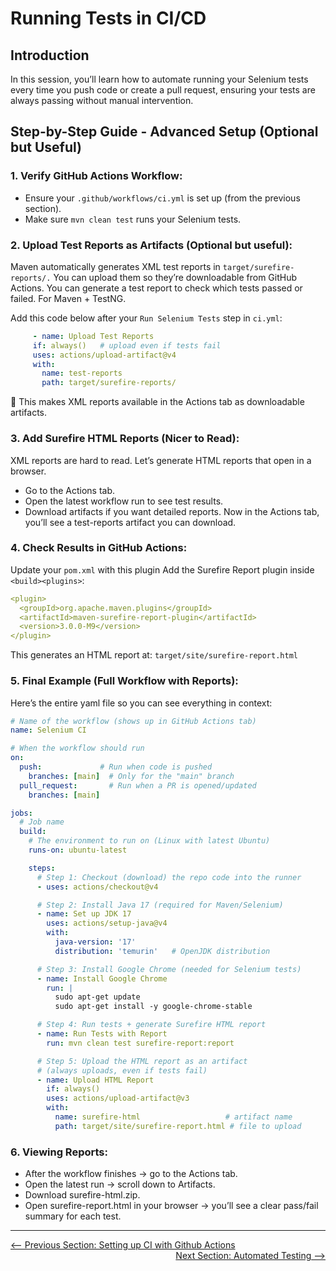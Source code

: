 # Running Tests in CI/CD

## Introduction

In this session, you’ll learn how to automate running your Selenium tests every time you push code or create a pull request, ensuring your tests are always passing without manual intervention.

## Step-by-Step Guide - Advanced Setup (Optional but Useful)

### 1. Verify GitHub Actions Workflow:
- Ensure your `.github/workflows/ci.yml` is set up (from the previous section).
- Make sure `mvn clean test` runs your Selenium tests.

### 2. Upload Test Reports as Artifacts (Optional but useful):
Maven automatically generates XML test reports in `target/surefire-reports/.` You can upload them so they’re downloadable from GitHub Actions. You can generate a test report to check which tests passed or failed. For Maven + TestNG.

Add this code below after your `Run Selenium Tests` step in `ci.yml`:
   ```yaml
        - name: Upload Test Reports
        if: always()   # upload even if tests fail
        uses: actions/upload-artifact@v4
        with:
          name: test-reports
          path: target/surefire-reports/

   ```
📌 This makes XML reports available in the Actions tab as downloadable artifacts.

### 3. Add Surefire HTML Reports (Nicer to Read):
XML reports are hard to read. Let’s generate HTML reports that open in a browser.
- Go to the Actions tab.
- Open the latest workflow run to see test results.
- Download artifacts if you want detailed reports.
Now in the Actions tab, you’ll see a test-reports artifact you can download.

### 4. Check Results in GitHub Actions:
Update your `pom.xml` with this plugin
Add the Surefire Report plugin inside `<build><plugins>`:
```yaml
<plugin>
  <groupId>org.apache.maven.plugins</groupId>
  <artifactId>maven-surefire-report-plugin</artifactId>
  <version>3.0.0-M9</version>
</plugin>
```
This generates an HTML report at:
`target/site/surefire-report.html`

### 5. Final Example (Full Workflow with Reports):
Here’s the entire yaml file so you can see everything in context:
```yaml
# Name of the workflow (shows up in GitHub Actions tab)
name: Selenium CI

# When the workflow should run
on:
  push:             # Run when code is pushed
    branches: [main]  # Only for the "main" branch
  pull_request:       # Run when a PR is opened/updated
    branches: [main]

jobs:
  # Job name
  build:
    # The environment to run on (Linux with latest Ubuntu)
    runs-on: ubuntu-latest

    steps:
      # Step 1: Checkout (download) the repo code into the runner
      - uses: actions/checkout@v4

      # Step 2: Install Java 17 (required for Maven/Selenium)
      - name: Set up JDK 17
        uses: actions/setup-java@v4
        with:
          java-version: '17'
          distribution: 'temurin'   # OpenJDK distribution

      # Step 3: Install Google Chrome (needed for Selenium tests)
      - name: Install Google Chrome
        run: |
          sudo apt-get update
          sudo apt-get install -y google-chrome-stable

      # Step 4: Run tests + generate Surefire HTML report
      - name: Run Tests with Report
        run: mvn clean test surefire-report:report

      # Step 5: Upload the HTML report as an artifact
      # (always uploads, even if tests fail)
      - name: Upload HTML Report
        if: always()
        uses: actions/upload-artifact@v3
        with:
          name: surefire-html                   # artifact name
          path: target/site/surefire-report.html # file to upload
```
### 6. Viewing Reports:
- After the workflow finishes → go to the Actions tab.
- Open the latest run → scroll down to Artifacts.
- Download surefire-html.zip.
- Open surefire-report.html in your browser → you’ll see a clear pass/fail summary for each test.
---

<div style="width: 100%">
<a href='setting-up-ci-with-github-actions.md'><-- Previous Section: Setting up CI with Github Actions</a>
<div align="right"><a href='automated-testing.md'> Next Section: Automated Testing --></a></div>
</div>
